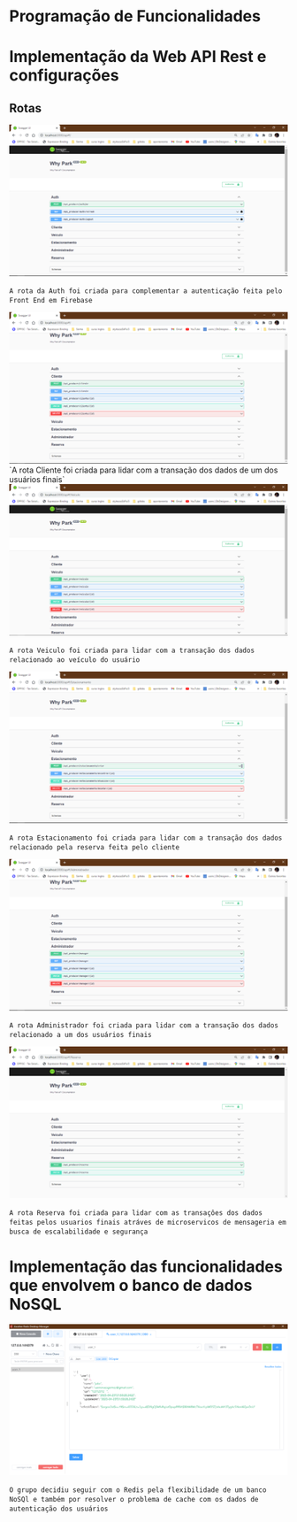 # Programação de Funcionalidades


# Implementação da Web API Rest e configurações


## Rotas
<img src="img/rota_auth.png"/>

`A rota da Auth foi criada para complementar a autenticação feita pelo Front End em Firebase
`

<img src="img/rota_cliente.png"/>
`A rota Cliente foi criada para lidar com a transação dos dados de um dos usuários finais`

<img src="img/rota_veiculo.png"/>

`A rota Veiculo foi criada para lidar com a transação dos dados relacionado ao veículo do usuário 
`

<img src="img/rota_estacionamento.png"/>

`A rota Estacionamento foi criada para lidar com a transação dos dados relacionado pela reserva feita pelo cliente 
`

<img src="img/rota_adm.png"/>

`A rota Administrador foi criada para lidar com a transação dos dados relacionado a um dos usuários finais 
`

<img src="img/rota_reserva.png"/>

`A rota Reserva foi criada para lidar com as transaçôes dos dados feitas pelos usuarios finais atráves de microservicos de mensageria em busca de escalabilidade e segurança 
`

# Implementação das funcionalidades que envolvem o banco de dados NoSQL

<img src="img/redis.png"/>

`
  O grupo decidiu seguir com o Redis pela flexibilidade de um banco NoSQl e também por resolver o problema de cache com os dados de autenticação dos usuários   
`
